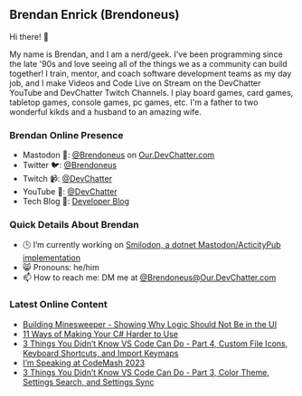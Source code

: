 ## Brendan Enrick (Brendoneus)

Hi there! 👋

My name is Brendan, and I am a nerd/geek. I've been programming since the late '90s and love seeing all of the things we as a community can build together! I train, mentor, and coach software development teams as my day job, and I make Videos and Code Live on Stream on the DevChatter YouTube and DevChatter Twitch Channels. I play board games, card games, tabletop games, console games, pc games, etc. I'm a father to two wonderful kikds and a husband to an amazing wife.

### Brendan Online Presence

- Mastodon 🐘: <a rel="me" href="https://our.devchatter.com/@brendoneus">@Brendoneus</a> on [Our.DevChatter.com](https://our.devchatter.com/about)
- Twitter 🐦: [@Brendoneus](https://twitter.com/brendoneus)
- Twitch 📹: [@DevChatter](https://www.twitch.tv/DevChatter)
- YouTube 🍎: [@DevChatter](https://www.youtube.com/c/DevChatter)
- Tech Blog 📰: [Developer Blog](https://brendoneus.com/)

### Quick Details About Brendan

- 🕒 I’m currently working on [Smilodon, a dotnet Mastodon/ActicityPub implementation](https://github.com/DevChatter/Smilodon)
- 😸 Pronouns: he/him
- 📫 How to reach me: DM me at [@Brendoneus@Our.DevChatter.com](https://our.devchatter.com/@brendoneus)

<!--
- 🌱 I’m currently learning ...
- 👯 I’m looking to collaborate on ...
- 🤔 I’m looking for help with ...
- 💬 Ask me about ...
- ⚡ Fun fact: ...
-->

### Latest Online Content
<!-- BLOG-POST-LIST:START -->
- [Building Minesweeper - Showing Why Logic Should Not Be in the UI](https://brendoneus.com//post/DotNet-Minesweeper-Keep-Logic-Away-from-UI/)
- [11 Ways of Making Your C# Harder to Use](https://brendoneus.com//post/Ways-Of-Making-CSharp-Harder/)
- [3 Things You Didn’t Know VS Code Can Do - Part 4, Custom File Icons, Keyboard Shortcuts, and Import Keymaps](https://brendoneus.com//post/3-Things-You-Did-Not-Know-VSCode-Can-Do-Part4/)
- [I’m Speaking at CodeMash 2023](https://brendoneus.com//post/Speaking-At-CodeMash-2023/)
- [3 Things You Didn’t Know VS Code Can Do - Part 3, Color Theme, Settings Search, and Settings Sync](https://brendoneus.com//post/3-Things-You-Did-Not-Know-VSCode-Can-Do-Part3/)
<!-- BLOG-POST-LIST:END -->

